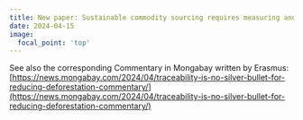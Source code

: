 ```yaml
---
title: New paper: Sustainable commodity sourcing requires measuring and governing land use change at multiple scales
date: 2024-04-15
image:
  focal_point: 'top'
---
```


<!--more-->

See also the corresponding Commentary in Mongabay written by Erasmus: 
[https://news.mongabay.com/2024/04/traceability-is-no-silver-bullet-for-reducing-deforestation-commentary/](https://news.mongabay.com/2024/04/traceability-is-no-silver-bullet-for-reducing-deforestation-commentary/)
